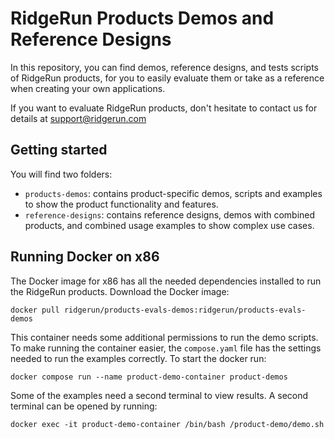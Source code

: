 # RidgeRun Products Demos and Reference Designs

In this repository, you can find demos, reference designs, and tests scripts of RidgeRun products, for you to easily evaluate them or take as a reference when creating your own applications.

If you want to evaluate RidgeRun products, don't hesitate to contact us for details at support@ridgerun.com

## Getting started
You will find two folders:
- `products-demos`: contains product-specific demos, scripts and examples to show the product functionality and features.
- `reference-designs`: contains reference designs, demos with combined products, and combined usage examples to show complex use cases. 

## Running Docker on x86
The Docker image for x86 has all the needed dependencies installed to run the RidgeRun products. Download the Docker image:
```
docker pull ridgerun/products-evals-demos:ridgerun/products-evals-demos
```
This container needs some additional permissions to run the demo scripts. To make running the container easier, the <code>compose.yaml</code> file has the settings needed to run the examples correctly. To start the docker run: 
```
docker compose run --name product-demo-container product-demos
```
Some of the examples need a second terminal to view results. A second terminal can be opened by running:
```
docker exec -it product-demo-container /bin/bash /product-demo/demo.sh
```
